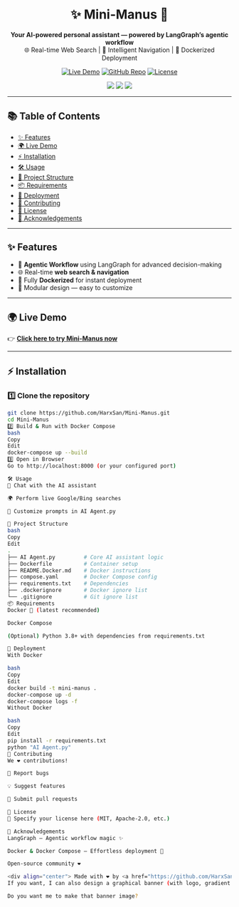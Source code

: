 <div align="center">

# ✨ Mini-Manus 🚀
**Your AI-powered personal assistant — powered by LangGraph’s agentic workflow**  
🌐 Real-time Web Search | 🧭 Intelligent Navigation | 🐳 Dockerized Deployment  

[![Live Demo](https://img.shields.io/badge/Demo-Live-success?style=for-the-badge&logo=google-chrome)](https://mini-manus.onrender.com)
[![GitHub Repo](https://img.shields.io/badge/GitHub-Repository-blue?style=for-the-badge&logo=github)](https://github.com/HarxSan/Mini-Manus)
[![License](https://img.shields.io/badge/License-MIT-green?style=for-the-badge)](#-license)

<img src="https://img.shields.io/badge/Python-3.8+-blue?style=flat-square&logo=python" /> <img src="https://img.shields.io/badge/Docker-Ready-blue?style=flat-square&logo=docker" /> <img src="https://img.shields.io/badge/LangGraph-Agentic-orange?style=flat-square" />

</div>

---

## 📚 Table of Contents
- [✨ Features](#-features)
- [🌍 Live Demo](#-live-demo)
- [⚡ Installation](#-installation)
- [🛠 Usage](#-usage)
- [📂 Project Structure](#-project-structure)
- [📦 Requirements](#-requirements)
- [🚀 Deployment](#-deployment)
- [🤝 Contributing](#-contributing)
- [📜 License](#-license)
- [🙏 Acknowledgements](#-acknowledgements)

---

## ✨ Features
- 🚀 **Agentic Workflow** using LangGraph for advanced decision-making  
- 🌐 Real-time **web search & navigation**  
- 🐳 Fully **Dockerized** for instant deployment  
- 🔧 Modular design — easy to customize  

---

## 🌍 Live Demo
👉 **[Click here to try Mini-Manus now](https://mini-manus.onrender.com)**

---

## ⚡ Installation

### 1️⃣ Clone the repository
```bash
git clone https://github.com/HarxSan/Mini-Manus.git
cd Mini-Manus
2️⃣ Build & Run with Docker Compose
bash
Copy
Edit
docker-compose up --build
3️⃣ Open in Browser
Go to http://localhost:8000 (or your configured port)

🛠 Usage
💬 Chat with the AI assistant

🌍 Perform live Google/Bing searches

📝 Customize prompts in AI Agent.py

📂 Project Structure
bash
Copy
Edit
.
├── AI Agent.py         # Core AI assistant logic
├── Dockerfile          # Container setup
├── README.Docker.md    # Docker instructions
├── compose.yaml        # Docker Compose config
├── requirements.txt    # Dependencies
├── .dockerignore       # Docker ignore list
└── .gitignore          # Git ignore list
📦 Requirements
Docker 🐳 (latest recommended)

Docker Compose

(Optional) Python 3.8+ with dependencies from requirements.txt

🚀 Deployment
With Docker

bash
Copy
Edit
docker build -t mini-manus .
docker-compose up -d
docker-compose logs -f
Without Docker

bash
Copy
Edit
pip install -r requirements.txt
python "AI Agent.py"
🤝 Contributing
We ❤️ contributions!

🐛 Report bugs

💡 Suggest features

📂 Submit pull requests

📜 License
📄 Specify your license here (MIT, Apache-2.0, etc.)

🙏 Acknowledgements
LangGraph — Agentic workflow magic ✨

Docker & Docker Compose — Effortless deployment 🐳

Open-source community ❤️

<div align="center"> Made with ❤️ by <a href="https://github.com/HarxSan">HarxSan</a> </div> ```
If you want, I can also design a graphical banner (with logo, gradient background, and tagline) to go on top of the README so it looks like a real product landing page. That would make it pop visually when someone opens the repo.

Do you want me to make that banner image?
